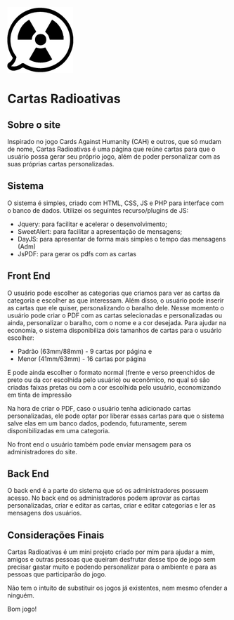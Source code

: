 ![Logo cartas radioativas](/imgs/icones/radioativo-preto.png)
# Cartas Radioativas

## Sobre o site
Inspirado no jogo Cards Against Humanity (CAH) e outros, que só mudam de nome, Cartas Radioativas é uma página que reúne cartas para que o usuário possa gerar seu próprio jogo, além de poder personalizar com as suas próprias cartas personalizadas.

## Sistema
O sistema é simples, criado com HTML, CSS, JS e PHP para interface com o banco de dados.
Utilizei os seguintes recurso/plugins de JS:
- Jquery: para facilitar e acelerar o desenvolvimento;
- SweetAlert: para facilitar a apresentação de mensagens;
- DayJS: para apresentar de forma mais simples o tempo das mensagens (Adm)
- JsPDF: para gerar os pdfs com as cartas

## Front End
O usuário pode escolher as categorias que criamos para ver as cartas da categoria e escolher as que interessam.
Além disso, o usuário pode inserir as cartas que ele quiser, personalizando o baralho dele.
Nesse momento o usuário pode criar o PDF com as cartas selecionadas e personalizadas ou ainda, personalizar o baralho, com o nome e a cor desejada.
Para ajudar na economia, o sistema disponibiliza dois tamanhos de cartas para o usuário escolher:

- Padrão (63mm/88mm) - 9 cartas por página e
- Menor (41mm/63mm) - 16 cartas por página

E pode ainda escolher o formato normal (frente e verso preenchidos de preto ou da cor escolhida pelo usuário) ou econômico, no qual só são criadas faixas pretas ou com a cor escolhida pelo usuário, economizando em tinta de impressão

Na hora de criar o PDF, caso o usuário tenha adicionado cartas personalizadas, ele pode optar por liberar essas cartas para que o sistema salve elas em um banco dados, podendo, futuramente, serem disponibilizadas em uma categoria.

No front end o usuário também pode enviar mensagem para os administradores do site.

## Back End

O back end é a parte do sistema que só os administradores possuem acesso.
No back end os administradores podem aprovar as cartas personalizadas, criar e editar as cartas, criar e editar categorias e ler as mensagens dos usuários.

## Considerações Finais
Cartas Radioativas é um mini projeto criado por mim para ajudar a mim, amigos e outras pessoas que queiram desfrutar desse tipo de jogo sem precisar gastar muito e podendo personalizar para o ambiente e para as pessoas que participarão do jogo.

Não tem o intuíto de substituir os jogos já existentes, nem mesmo ofender a ninguém.

Bom jogo!